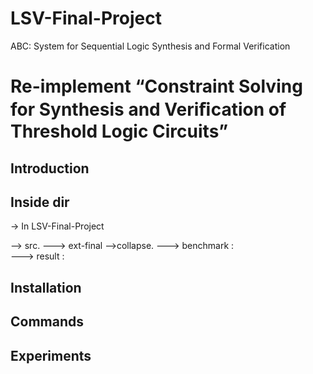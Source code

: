 # LSV-Final-Project
ABC: System for Sequential Logic Synthesis and Formal Verification

Re-implement “Constraint Solving for Synthesis and Veriﬁcation of Threshold Logic Circuits”
===

Introduction
---

Inside dir
---
-> In LSV-Final-Project

--> src. 
---> ext-final 
-->collapse. 
---> benchmark :   
---> result :   

Installation
---

Commands
---

Experiments
---

